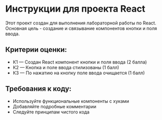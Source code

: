 <!-- Use this file to provide workspace-specific custom instructions to Copilot. For more details, visit https://code.visualstudio.com/docs/copilot/copilot-customization#_use-a-githubcopilotinstructionsmd-file -->

# Инструкции для проекта React

Этот проект создан для выполнения лабораторной работы по React.
Основная цель - создание и связывание компонентов кнопки и поля ввода.

## Критерии оценки:
- К1 — Создан React компонент кнопки и поля ввода (2 балла)
- К2 — Кнопка и поле ввода стилизованы (1 балл)
- К3 — По нажатию на кнопку поле ввода очищается (1 балл)

## Требования к коду:
- Используйте функциональные компоненты с хуками
- Добавляйте подробные комментарии
- Следуйте принципам чистого кода
